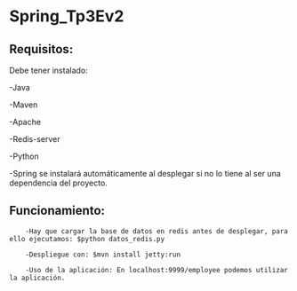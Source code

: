 # Spring_Tp3Ev2

## Requisitos:  
Debe tener instalado:

-Java

-Maven

-Apache

-Redis-server

-Python 

-Spring se instalará automáticamente al desplegar si no lo tiene al ser una dependencia del proyecto.

## Funcionamiento: 
      
		-Hay que cargar la base de datos en redis antes de desplegar, para ello ejecutamos: $python datos_redis.py

		-Despliegue con: $mvn install jetty:run 

		-Uso de la aplicación: En localhost:9999/employee podemos utilizar la aplicación.
		
